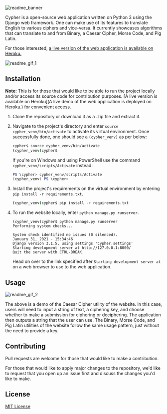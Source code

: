 ![readme_banner](https://i.imgur.com/aZVdFXg.png)

Cypher is a open-source web application written on Python 3 using the Django web framework. One can make use of its features to translate English to various ciphers and vice-versa. It currently showcases algorithms that can translate to and from Binary, a Caesar Cipher, Morse Code, and Pig Latin.

For those interested, [a live version of the web application is available on Heroku.](https://cypher-web-app.herokuapp.com/)

![readme_gif_1](https://i.imgur.com/m3gef9V.gif)

## Installation

**Note:** This is for those that would like to be able to run the project locally and/or access its source code for contribution purposes. [A live version is available on Heroku](A live demo of the web application is deployed on Heroku.) for convenient access.

1. Clone the repository or download it as a .zip file and extract it.

2. Navigate to the project's directory and enter `source cypher_venv/bin/activate` to activate its virtual environment. Once successfully done, one should see a `(cypher_venv)` as per below:

   ```bash
   cypher$ source cypher_venv/bin/activate
   (cypher_venv)cypher$
   ```

   If you're on Windows and using PowerShell use the command `cypher_venv/scripts/Activate` instead:

   ```powershell
   PS \cypher> cypher_venv/scripts/Activate
   (cypher_venv) PS \cypher>
   ```

3. Install the project's requirements on the virtual environment by entering `pip install -r requirements.txt`.

   ```bash
   (cypher_venv)cypher$ pip install -r requirements.txt
   ```

4. To run the website locally, enter `python manage.py runserver`.

   ```
   (cypher_venv)cypher$ python manage.py runserver
   Performing system checks...
   
   System check identified no issues (0 silenced).
   January 31, 2021 - 15:34:46
   Django version 3.1.5, using settings 'cypher.settings'
   Starting development server at http://127.0.0.1:8000/
   Quit the server with CTRL-BREAK.
   ```

   Head on over to the link specified after `Starting development server at` on a web browser to use to the web application.

## Usage

![readme_gif_2](https://i.imgur.com/7t892B6.gif)

The above is a demo of the Caesar Cipher utility of the website. In this case, users will need to input a string of text, a ciphering key, and choose whether to make a submission for ciphering or deciphering. The application then outputs a string that the user can use. The Binary, Morse Code, and Pig Latin utilities of the website follow the same usage pattern, just without the need to provide a key. 

## Contributing

Pull requests are welcome for those that would like to make a  contribution.

For those that would like to apply major changes to the repository, we'd like to request that you open up an  issue first and discuss the changes you'd like to make.

## License

[MIT License](https://github.com/FrancisLangit/cypher/blob/master/LICENSE.txt)
